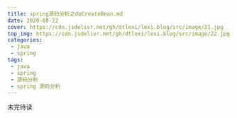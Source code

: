 ```yaml
---
title: spring源码分析之doCreateBean.md
date: 2020-08-22
cover: https://cdn.jsdelivr.net/gh/dtlexi/lexi.blog/src/image/21.jpg
top_img: https://cdn.jsdelivr.net/gh/dtlexi/lexi.blog/src/image/22.jpg
categories:
 - java
 - spring
tags:
 - java
 - spring
 - 源码分析
 - spring 源码分析
---
```


未完待读